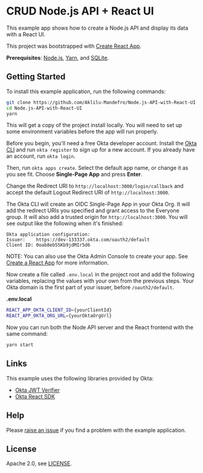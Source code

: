 #  CRUD  Node.js API + React UI

This example app shows how to create a Node.js API and display its data with a React UI. 

This project was bootstrapped with [Create React App](https://github.com/facebookincubator/create-react-app).

**Prerequisites**: [Node.js](https://nodejs.org/en/), [Yarn](https://yarnpkg.com/lang/en/), and [SQLite](https://www.sqlite.org/index.html).

## Getting Started

To install this example application, run the following commands:

```bash
git clone https://github.com/Aklilu-Mandefro/Node.js-API-with-React-UI.git
cd Node.js-API-with-React-UI
yarn
```

This will get a copy of the project install locally. You will need to set up some environment variables before the app will run properly.

Before you begin, you'll need a free Okta developer account. Install the [Okta CLI](https://cli.okta.com/) and run `okta register` to sign up for a new account. If you already have an account, run `okta login`.

Then, run `okta apps create`. Select the default app name, or change it as you see fit. Choose **Single-Page App** and press **Enter**.

Change the Redirect URI to `http://localhost:3000/login/callback` and accept the default Logout Redirect URI of `http://localhost:3000`.

The Okta CLI will create an OIDC Single-Page App in your Okta Org. It will add the redirect URIs you specified and grant access to the Everyone group. It will also add a trusted origin for `http://localhost:3000`. You will see output like the following when it's finished:

```
Okta application configuration:
Issuer:    https://dev-133337.okta.com/oauth2/default
Client ID: 0oab8eb55Kb9jdMIr5d6
```

NOTE: You can also use the Okta Admin Console to create your app. See [Create a React App](https://developer.okta.com/docs/guides/sign-into-spa/react/create-okta-application/) for more information.

Now create a file called `.env.local` in the project root and add the following variables, replacing the values with your own from the previous steps. Your Okta domain is the first part of your issuer, before `/oauth2/default`.

**.env.local**
```bash
REACT_APP_OKTA_CLIENT_ID={yourClientId}
REACT_APP_OKTA_ORG_URL={yourOktaOrgUrl}
```

Now you can run both the Node API server and the React frontend with the same command:

```bash
yarn start
```

## Links

This example uses the following libraries provided by Okta:

* [Okta JWT Verifier](https://github.com/okta/okta-oidc-js/tree/master/packages/jwt-verifier)
* [Okta React SDK](https://github.com/okta/okta-react)

## Help

Please [raise an issue](https://github.com/Aklilu-Mandefro/Node.js-API-with-React-UI/issues) if you find a problem with the example application.

## License

Apache 2.0, see [LICENSE](LICENSE).
